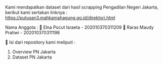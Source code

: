 Kami mendapatkan dataset dari hasil scrapping Pengadilan Negeri Jakarta, berikut kami sertakan linknya : https://putusan3.mahkamahagung.go.id/direktori.html
 
Nama Anggota :
📌 Elna Pocut Israeta - 202010370311209
📌 Raras Maudy Pratiwi - 202010370311198

📝 Isi dari repository kami meliputi :
1. Overview PN Jakarta
2. Dataset PN Jakarta
